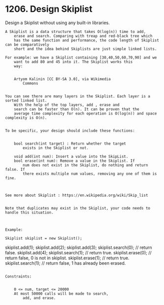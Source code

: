 # 1206. Design Skiplist

Design a Skiplist without using any built-in libraries.

    A Skiplist is a data structure that takes O(log(n)) time to add,
        erase and search. Comparing with treap and red-black tree which
        has the same function and performance, the code length of Skiplist can be comparatively
        short and the idea behind Skiplists are just simple linked lists.

    For example: we have a Skiplist containing [30,40,50,60,70,90] and we
        want to add 80 and 45 into it. The Skiplist works this
        way:

    
        Artyom Kalinin [CC BY-SA 3.0], via Wikimedia
            Commons
    

    You can see there are many layers in the Skiplist. Each layer is a sorted linked list.
        With the help of the top layers, add , erase and
        search can be faster than O(n). It can be proven that the
        average time complexity for each operation is O(log(n)) and space complexity is O(n).
    

    To be specific, your design should include these functions:

    
        bool search(int target) : Return whether the target
            exists in the Skiplist or not.
        
        void add(int num): Insert a value into the SkipList. 
        bool erase(int num): Remove a value in the Skiplist. If
            num does not exist in the Skiplist, do nothing and return false. If
            there exists multiple num values, removing any one of them is fine.
        
    

    See more about Skiplist : https://en.wikipedia.org/wiki/Skip_list
    

    Note that duplicates may exist in the Skiplist, your code needs to handle this situation.

     

    Example:

    Skiplist skiplist = new Skiplist();

skiplist.add(1);
skiplist.add(2);
skiplist.add(3);
skiplist.search(0);   // return false.
skiplist.add(4);
skiplist.search(1);   // return true.
skiplist.erase(0);    // return false, 0 is not in skiplist.
skiplist.erase(1);    // return true.
skiplist.search(1);   // return false, 1 has already been erased.

     
    Constraints:

    
        0 <= num, target <= 20000
        At most 50000 calls will be made to search,
            add, and erase.